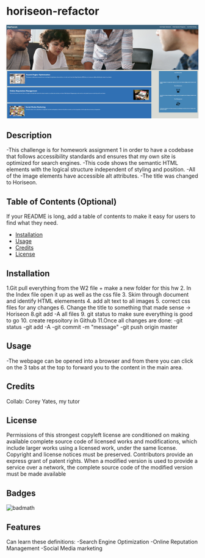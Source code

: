# horiseon-refactor

![Screenshot](/assets/images/Screenshot.png)


## Description

-This challenge is for homework assignment 1 in order to have a codebase that follows accessibility standards and ensures that my own site is optimized for search engines.
-This code shows the semantic HTML elements with the logical structure independent of styling and position.
-All of the image elements have accessible alt attributes.
-The title was changed to Horiseon.

## Table of Contents (Optional)

If your README is long, add a table of contents to make it easy for users to find what they need.

- [Installation](#installation)
- [Usage](#usage)
- [Credits](#credits)
- [License](#license)

## Installation

1.Git pull everything from the W2 file + make a new folder for this hw
2. In the Index file open it up as well as the css file
3. Skim through document and identify HTML elemements
4. add alt text to all images
5. correct css files for any changes
6. Change the title to something that made sense -> Horiseon
8.git add -A all files
9. git status to make sure everything is good to go
10. create repsoitory in Github
11.Once all changes are done:
    -git status
    -git add -A
    -git commit -m "message"
    -git push origin master


## Usage

-The webpage can be opened into a browser and from there you can click on the 3 tabs at the top to forward you to the content in the main area.

## Credits

Collab: Corey Yates, my tutor

## License

Permissions of this strongest copyleft license are conditioned on making available complete source code of licensed works and modifications, which include larger works using a licensed work, under the same license. Copyright and license notices must be preserved. Contributors provide an express grant of patent rights. When a modified version is used to provide a service over a network, the complete source code of the modified version must be made available

## Badges

![badmath](https://img.shields.io/github/languages/top/nielsenjared/badmath)

## Features

Can learn these definitions:
-Search Engine Optimization
-Online Reputation Management
-Social Media marketing